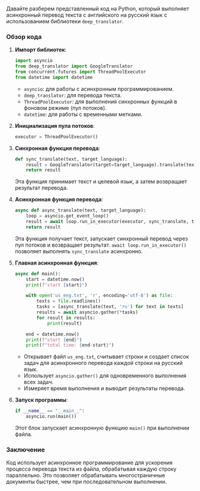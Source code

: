 
Давайте разберем представленный код на Python, который выполняет асинхронный перевод текста с английского на русский язык с использованием библиотеки `deep_translator`.

### Обзор кода

1. **Импорт библиотек**:
   ```python
   import asyncio  
   from deep_translator import GoogleTranslator
   from concurrent.futures import ThreadPoolExecutor
   from datetime import datetime
   ```
   - `asyncio`: для работы с асинхронным программированием.
   - `deep_translator`: для перевода текста.
   - `ThreadPoolExecutor`: для выполнения синхронных функций в фоновом режиме (пул потоков).
   - `datetime`: для работы с временными метками.

2. **Инициализация пула потоков**:
   ```python
   executor = ThreadPoolExecutor()
   ```

3. **Синхронная функция перевода**:
   ```python
   def sync_translate(text, target_language):
       result = GoogleTranslator(target=target_language).translate(text)
       return result
   ```
   Эта функция принимает текст и целевой язык, а затем возвращает результат перевода.

4. **Асинхронная функция перевода**:
   ```python
   async def async_translate(text, target_language):
       loop = asyncio.get_event_loop()
       result = await loop.run_in_executor(executor, sync_translate, text, target_language)
       return result
   ```
   Эта функция получает текст, запускает синхронный перевод через пул потоков и возвращает результат. `await loop.run_in_executor()` позволяет выполнять `sync_translate` асинхронно.

5. **Главная асинхронная функция**:
   ```python
   async def main():
       start = datetime.now()
       print(f"start {start}")

       with open('us_eng.txt', 'r', encoding='utf-8') as file:
           texts = file.readlines()
           tasks = [async_translate(text, 'ru') for text in texts]
           results = await asyncio.gather(*tasks)
           for result in results:
               print(result)

       end = datetime.now()
       print(f"start {end}")
       print(f"total time: {end-start}")
   ```
   - Открывает файл `us_eng.txt`, считывает строки и создает список задач для асинхронного перевода каждой строки на русский язык.
   - Использует `asyncio.gather()` для одновременного выполнения всех задач.
   - Измеряет время выполнения и выводит результаты перевода.

6. **Запуск программы**:
   ```python
   if __name__ == "__main__":
       asyncio.run(main())
   ```
   Этот блок запускает асинхронную функцию `main()` при выполнении файла.

### Заключение

Код использует асинхронное программирование для ускорения процесса перевода текста из файла, обрабатывая каждую строку параллельно. Это позволяет обрабатывать многостраничные документы быстрее, чем при последовательном выполнении.
